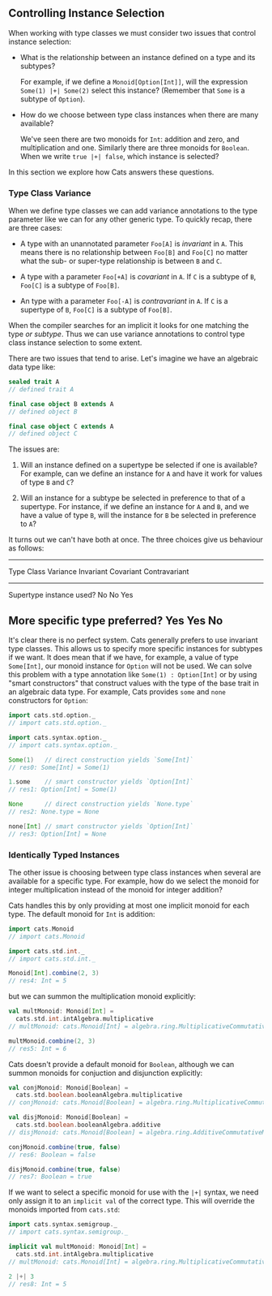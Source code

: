 ## Controlling Instance Selection

When working with type classes we must consider two issues that control instance selection:

 -  What is the relationship between an instance defined on a type and its subtypes?

    For example, if we define a `Monoid[Option[Int]]`,
    will the expression `Some(1) |+| Some(2)` select this instance?
    (Remember that `Some` is a subtype of `Option`).

 -  How do we choose between type class instances when there are many available?

    We've seen there are two monoids for `Int`: addition and zero, and multiplication and one.
    Similarly there are three monoids for `Boolean`.
    When we write `true |+| false`, which instance is selected?

In this section we explore how Cats answers these questions.

### Type Class Variance

When we define type classes we can add variance annotations to the type parameter like we can for any other generic type. To quickly recap, there are three cases:

- A type with an unannotated parameter `Foo[A]` is *invariant* in `A`. This means there is no relationship between `Foo[B]` and `Foo[C]` no matter what the sub- or super-type relationship is between `B` and `C`.

- A type with a parameter `Foo[+A]` is *covariant* in `A`. If `C` is a subtype of `B`, `Foo[C]` is a subtype of `Foo[B]`.

- An type with a parameter `Foo[-A]` is *contravariant* in `A`. If `C` is a supertype of `B`, `Foo[C]` is a subtype of `Foo[B]`.

When the compiler searches for an implicit it looks for one matching the type *or subtype*. Thus we can use variance annotations to control type class instance selection to some extent.

There are two issues that tend to arise. Let's imagine we have an algebraic data type like:

```scala
sealed trait A
// defined trait A

final case object B extends A
// defined object B

final case object C extends A
// defined object C
```

The issues are:

 1. Will an instance defined on a supertype be selected if one is available? For example, can we define an instance for `A` and have it work for values of type `B` and `C`?

 2. Will an instance for a subtype be selected in preference to that of a supertype. For instance, if we define an instance for `A` and `B`, and we have a value of type `B`, will the instance for `B` be selected in preference to `A`?

It turns out we can't have both at once. The three choices give us behaviour as follows:

-----------------------------------------------------------------------
Type Class Variance             Invariant   Covariant   Contravariant
------------------------------- ----------- ----------- ---------------
Supertype instance used?        No          No          Yes

More specific type preferred?   Yes         Yes         No
-----------------------------------------------------------------------

It's clear there is no perfect system. Cats generally prefers to use invariant type classes. This allows us to specify more specific instances for subtypes if we want. It does mean that if we have, for example, a value of type `Some[Int]`, our monoid instance for `Option` will not be used. We can solve this problem with a type annotation like `Some(1) : Option[Int]` or by using "smart constructors" that construct values with the type of the base trait in an algebraic data type. For example, Cats provides `some` and `none` constructors for `Option`:

```scala
import cats.std.option._
// import cats.std.option._

import cats.syntax.option._
// import cats.syntax.option._

Some(1)   // direct construction yields `Some[Int]`
// res0: Some[Int] = Some(1)

1.some    // smart constructor yields `Option[Int]`
// res1: Option[Int] = Some(1)

None      // direct construction yields `None.type`
// res2: None.type = None

none[Int] // smart constructor yields `Option[Int]`
// res3: Option[Int] = None
```

### Identically Typed Instances

The other issue is choosing between type class instances
when several are available for a specific type.
For example, how do we select the monoid for integer multiplication
instead of the monoid for integer addition?

Cats handles this by only providing at most one implicit monoid for each type.
The default monoid for `Int` is addition:

```scala
import cats.Monoid
// import cats.Monoid

import cats.std.int._
// import cats.std.int._

Monoid[Int].combine(2, 3)
// res4: Int = 5
```

but we can summon the multiplication monoid explicitly:

```scala
val multMonoid: Monoid[Int] =
  cats.std.int.intAlgebra.multiplicative
// multMonoid: cats.Monoid[Int] = algebra.ring.MultiplicativeCommutativeMonoid$mcI$sp$$anon$7@4d4effa7

multMonoid.combine(2, 3)
// res5: Int = 6
```

Cats doesn't provide a default monoid for `Boolean`,
although we can summon monoids for conjuction and disjunction explicitly:

```scala
val conjMonoid: Monoid[Boolean] =
  cats.std.boolean.booleanAlgebra.multiplicative
// conjMonoid: cats.Monoid[Boolean] = algebra.ring.MultiplicativeCommutativeMonoid$$anon$14@1978d3b4

val disjMonoid: Monoid[Boolean] =
  cats.std.boolean.booleanAlgebra.additive
// disjMonoid: cats.Monoid[Boolean] = algebra.ring.AdditiveCommutativeMonoid$$anon$14@7796bf1b

conjMonoid.combine(true, false)
// res6: Boolean = false

disjMonoid.combine(true, false)
// res7: Boolean = true
```

If we want to select a specific monoid for use with the `|+|` syntax,
we need only assign it to an `implicit val` of the correct type.
This will override the monoids imported from `cats.std`:

```scala
import cats.syntax.semigroup._
// import cats.syntax.semigroup._

implicit val multMonoid: Monoid[Int] =
  cats.std.int.intAlgebra.multiplicative
// multMonoid: cats.Monoid[Int] = algebra.ring.MultiplicativeCommutativeMonoid$mcI$sp$$anon$7@2d767605

2 |+| 3
// res8: Int = 5
```
